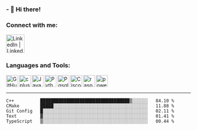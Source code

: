 ### - 🏮 Hi there!

### Connect with me:

[<img align="left" alt="LinkedIn | LinkedIn" width="50px" src="https://cdn.jsdelivr.net/npm/simple-icons@v3/icons/linkedin.svg" />][linkedin]



<br />
<br />
<br />


### Languages and Tools:

<img align="left" alt="GitHub" width="32px" src="https://cdn.jsdelivr.net/npm/simple-icons@3.12.3/icons/github.svg"/>
<img align="left" alt="cplusplus" width="32px" src="https://cdn.jsdelivr.net/npm/simple-icons@3.12.3/icons/cplusplus.svg" />
<img align="left" alt="Java" width="32px" src="https://cdn.jsdelivr.net/npm/simple-icons@3.12.3/icons/java.svg" />
<img align="left" alt="Python" width="32px" src="https://cdn.jsdelivr.net/npm/simple-icons@3.12.3/icons/python.svg" />
<img align="left" alt="Pgsql" width="32px" src="https://cdn.jsdelivr.net/npm/simple-icons@3.12.3/icons/postgresql.svg" />
<img align="left" alt="Cisco" width="32px" src="https://cdn.jsdelivr.net/npm/simple-icons@3.12.3/icons/cisco.svg" />
<img align="left" alt="raspberry" width="32px" src="https://cdn.jsdelivr.net/npm/simple-icons@3.12.3/icons/raspberrypi.svg" />
<img align="left" alt="powershell" width="32px" src="https://cdn.jsdelivr.net/npm/simple-icons@3.12.3/icons/powershell.svg" />




<br />
<br />

---

<!--START_SECTION:waka-->
```text
C++          ██████████████████████████████████▒░░░░░░   84.10 % 
CMake        █████░░░░░░░░░░░░░░░░░░░░░░░░░░░░░░░░░░░░   11.88 % 
Git Config   █░░░░░░░░░░░░░░░░░░░░░░░░░░░░░░░░░░░░░░░░   02.11 % 
Text         ▓░░░░░░░░░░░░░░░░░░░░░░░░░░░░░░░░░░░░░░░░   01.41 % 
TypeScript   ▒░░░░░░░░░░░░░░░░░░░░░░░░░░░░░░░░░░░░░░░░   00.44 % 
```
<!--END_SECTION:waka-->


[linkedin]: https://www.linkedin.com/in/mohamed-elh/

